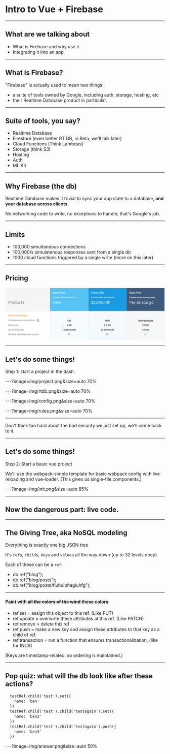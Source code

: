 # Intro to Vue + Firebase

---

## What are we talking about

* What is Firebase and why use it
* Integrating it into an app

---

## What is Firebase?

"Firebase" is actually used to mean two things:

* a suite of tools owned by Google, including auth, storage, hosting, etc
* their Realtime Database product in particular.

---

## Suite of tools, you say?

* Realtime Database
* Firestore (even better RT DB, in Beta, we'll talk later)
* Cloud Functions (Think Lambdas)
* Storage (think S3)
* Hosting
* Auth
* ML Kit

---

## Why Firebase (the db)

Realtime Database makes it trivial to sync your app state to a database, **and your database across clients**.

No networking code to write, no exceptions to handle; that's Google's job.

---

## Limits

* 100,000 simultaneous connections
* 100,000/s simulatenous responses sent from a single db
* 1000 cloud functions triggered by a single write (more on this later)

---

## Pricing

![Foo](img/plans.png)

---

## Let's do some things!

Step 1: start a project in the dash.


---?image=img/project.png&size=auto 70%

---?image=img/rtdb.png&size=auto 70%

---?image=img/config.png&size=auto 70%

---?image=img/rules.png&size=auto 70%

---

Don't think too hard about the bad security we just set up, we'll come back to it.

---

## Let's do some things!

Step 2: Start a basic vue project

We'll use the webpack-simple template for basic webpack config with live reloading and vue-loader.  (This gives us single-file components.)

---?image=img/init.png&size=auto 85%

---

## Now the dangerous part: live code.

---

## The Giving Tree, aka NoSQL modeling

Everything is exactly one big JSON tree

It's `ref`s, `child`s, `key`s and `value`s all the way down (up to 32 levels deep)

Each of these can be a `ref`:

* db.ref("blog");
* db.ref("blog/posts");
* db.ref("blog/posts/fiuhuiphagiuhfg");

---

#### Paint with ~~all the colors of the wind~~ these colors:

* ref.set = assign this object to this ref. (Like PUT)
* ref.update = overwrite these attributes at this ref. (Like PATCH)
* ref.remove = delete this ref
* ref.push = make a new key and assign these attributes to that key as a child of ref.
* ref.transaction = run a function that ensures transactionalization, (like for INCR)

(Keys are timestamp-related, so ordering is maintained.)

---

## Pop quiz: what will the db look like after these actions?

```vue
  testRef.child('test').set({
    name: 'ben'
  })
  testRef.child('test').child('testagain').set({
    name: 'ben2'
  })
  testRef.child('test').child('testagain').push({
    name: 'ben3'
  })
```

---?image=img/answer.png&size=auto 50%
